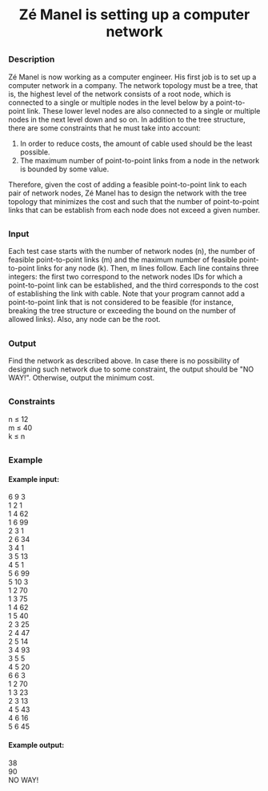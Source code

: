 # <p align="center">Zé Manel is setting up a computer network</p>
### Description
Zé Manel is now working as a computer engineer. His first job is to set up a computer network in a company. The network topology must be a tree, that is, the highest level of the network consists of a root node, which is connected to a single or multiple nodes in the level below by a point-to-point link. These lower level nodes are also connected to a single or multiple nodes in the next level down and so on.
In addition to the tree structure, there are some constraints that he must take into account:
1. In order to reduce costs, the amount of cable used should be the least possible.
2. The maximum number of point-to-point links from a node in the network is bounded by some value.

Therefore, given the cost of adding a feasible point-to-point link to each pair of network nodes, Zé Manel has to design the network with the tree topology that minimizes the cost and such that the number of point-to-point links that can be establish from each node does not exceed a given number.
##
### Input
Each test case starts with the number of network nodes (n), the number of feasible point-to-point links (m) and the maximum number of feasible point-to-point links for any node (k). Then, m lines follow. Each line contains three integers: the first two correspond to the network nodes IDs for which a point-to-point link can be established, and the third corresponds to the cost of establishing the link with cable. Note that your program cannot add a point-to-point link that is not considered to be feasible (for instance, breaking the tree structure or exceeding the bound on the number of allowed links). Also, any node can be the root.
##
### Output
Find the network as described above. In case there is no possibility of designing such network due to some constraint, the output should be "NO WAY!". Otherwise, output the minimum cost.
##
### Constraints
n ≤ 12<br>
m ≤ 40<br>
k ≤ n
##
### Example
#### Example input:
6 9 3<br>
1 2 1<br>
1 4 62<br>
1 6 99<br>
2 3 1<br>
2 6 34<br>
3 4 1<br>
3 5 13<br>
4 5 1<br>
5 6 99<br>
5 10 3<br>
1 2 70<br>
1 3 75<br>
1 4 62<br>
1 5 40<br>
2 3 25<br>
2 4 47<br>
2 5 14<br>
3 4 93<br>
3 5 5<br>
4 5 20<br>
6 6 3<br>
1 2 70<br>
1 3 23<br>
2 3 13<br>
4 5 43<br>
4 6 16<br>
5 6 45<br>
#### Example output:
38<br>
90<br>
NO WAY!<br>
